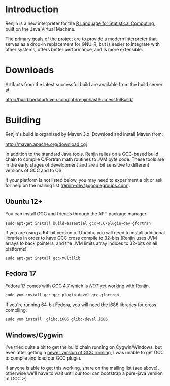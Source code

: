 Introduction
============

Renjin is a new interpreter for the [R Language for Statistical 
Computing](http://www.r-project.org), built on the Java Virtual Machine.

The primary goals of the project are to provide a modern interpreter
that serves as a drop-in replacement for GNU-R, but is easier to
integrate with other systems, offers better performance, and is
more extensible.

Downloads
=========

Artifacts from the latest successful build are available from the build server at

http://build.bedatadriven.com/job/renjin/lastSuccessfulBuild/


Building
========

Renjin's build is organized by Maven 3.x. Download and install
Maven from:

http://maven.apache.org/download.cgi 

In addition to the standard Java tools, Renjin relies on a GCC-based
build chain to compile C/Fortran math routines to JVM byte code. 
These tools are in the early stages of development and are a bit
sensitive to different versions of GCC and to OS. 

If your platform is not listed below, you may need to experiment a 
bit or ask for help on the mailing list (renjin-dev@googlegroups.com).

Ubuntu 12+
----------

You can install GCC and friends through the APT package manager:

    sudo apt-get install build-essential gcc-4.6-plugin-dev gfortran

If you are using a 64-bit version of Ubuntu, you will need to
install additional libraries in order to have GCC cross compile
to 32-bits (Renjin uses JVM arrays to back pointers, and the JVM
limits array indices to 32-bits on all platforms)

    sudo apt-get install gcc-multilib
  
Fedora 17
---------

Fedora 17 comes with GCC 4.7 which is *NOT* yet working with Renjin.

    sudo yum install gcc gcc-plugin-devel gcc-gfortran
  
If you're running 64-bit Fedora, you will need the i686 libraries 
for cross compiling:

    sudo yum install  glibc.i686 glibc-devel.i686

    
Windows/Cygwin
--------------

I've tried quite a bit to get the build chain running on Cygwin/Windows,
but even after getting a [newer version of GCC running](http://cygwin.wikia.com/wiki/How_to_install_a_newer_version_of_GCC), I was unable 
to get GCC to compile and load our GCC plugin.

If anyone is able to get this working, share on the mailing list (see above), otherwise
we'll have to wait until our tool can bootstrap a pure-java version of GCC :-)
